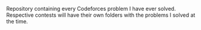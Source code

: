 Repository containing every Codeforces problem I have ever solved.
Respective contests will have their own folders with the problems I solved at the time.
